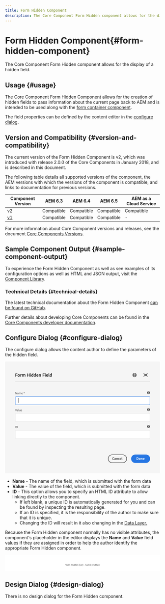 ```yaml
---
title: Form Hidden Component
description: The Core Component Form Hidden component allows for the display of a hidden field.
---
```


# Form Hidden Component{#form-hidden-component}

The Core Component Form Hidden component allows for the display of a hidden field.

## Usage {#usage}

The Core Component Form Hidden Component allows for the creation of hidden fields to pass information about the current page back to AEM and is intended to be used along with the [form container component](form-container.md).

The field properties can be defined by the content editor in the [configure dialog](form-hidden.md).

## Version and Compatibility {#version-and-compatibility}

The current version of the Form Hidden Component is v2, which was introduced with release 2.0.0 of the Core Components in January 2018, and is described in this document.

The following table details all supported versions of the component, the AEM versions with which the versions of the component is compatible, and links to documentation for previous versions.

|Component Version|AEM 6.3|AEM 6.4|AEM 6.5|AEM as a Cloud Service|
|--- |--- |--- |--- |---|
|v2|Compatible|Compatible|Compatible|Compatible|
|[v1](/help/components/v1/form-hidden-v1.md)|Compatible|Compatible|Compatible|-|

For more information about Core Component versions and releases, see the document [Core Components Versions](/help/versions.md).

## Sample Component Output {#sample-component-output}

To experience the Form Hidden Component as well as see examples of its configuration options as well as HTML and JSON output, visit the [Component Library](https://adobe.com/go/aem_cmp_library_form_hidden).

### Technical Details {#technical-details}

The latest technical documentation about the Form Hidden Component [can be found on GitHub](https://adobe.com/go/aem_cmp_tech_form_hidden_v2).

Further details about developing Core Components can be found in the [Core Components developer documentation](/help/developing/overview.md).

## Configure Dialog {#configure-dialog}

The configure dialog allows the content author to define the parameters of the hidden field.

![Form hidden edit dialog](/help/assets/form-hidden-edit.png)

* **Name** - The name of the field, which is submitted with the form data
* **Value** - The value of the field, which is submitted with the form data
* **ID** - This option allows you to specify an HTML ID attribute to allow linking directly to the component.
  * If left blank, a unique ID is automatically generated for you and can be found by inspecting the resulting page.
  * If an ID is specified, it is the responsibility of the author to make sure that it is unique.
  * Changing the ID will result in it also changing in the [Data Layer.](/help/developing/data-layer/overview.md)

Because the Form Hidden component normally has no visible attributes, the component's placeholder in the editor displays the **Name** and **Value** field values if they are assigned in order to help the author identify the appropriate Form Hidden component.

![Example of Form Hidden Component](/help/assets/form-hidden-example.png)

## Design Dialog {#design-dialog}

There is no design dialog for the Form Hidden component.
